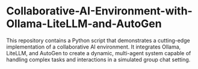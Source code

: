 # Collaborative-AI-Environment-with-Ollama-LiteLLM-and-AutoGen
This repository contains a Python script that demonstrates a cutting-edge implementation of a collaborative AI environment. It integrates Ollama, LiteLLM, and AutoGen to create a dynamic, multi-agent system capable of handling complex tasks and interactions in a simulated group chat setting. 
